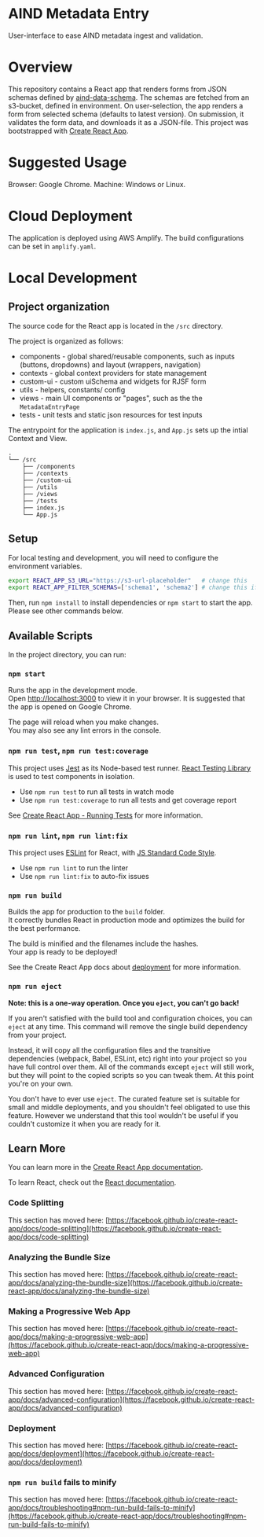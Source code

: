 # AIND Metadata Entry
User-interface to ease AIND metadata ingest and validation. 

# Overview
This repository contains a React app that renders forms from JSON schemas defined by [aind-data-schema](https://github.com/AllenNeuralDynamics/aind-data-schema). The schemas are fetched from an s3-bucket, defined in environment. On user-selection, the app renders a form from selected schema (defaults to latest version). On submission, it validates the form data, and downloads it as a JSON-file. This project was bootstrapped with [Create React App](https://github.com/facebook/create-react-app).

# Suggested Usage
Browser: Google Chrome.
Machine: Windows or Linux.

# Cloud Deployment
The application is deployed using AWS Amplify. The build configurations can be set in `amplify.yaml`.

# Local Development

## Project organization
The source code for the React app is located in the `/src` directory.

The project is organized as follows:
- components - global shared/reusable components, such as inputs (buttons, dropdowns) and layout (wrappers, navigation)
- contexts - global context providers for state management
- custom-ui - custom uiSchema and widgets for RJSF form
- utils - helpers, constants/ config
- views - main UI components or "pages", such as the the `MetadataEntryPage`
- tests - unit tests and static json resources for test inputs

The entrypoint for the application is `index.js`, and `App.js` sets up the intial Context and View.

```
.
└── /src
    ├── /components
    ├── /contexts
    ├── /custom-ui
    ├── /utils
    ├── /views
    ├── /tests
    ├── index.js
    └── App.js
```
## Setup
For local testing and development, you will need to configure the environment variables.
```sh
export REACT_APP_S3_URL="https://s3-url-placeholder"   # change this
export REACT_APP_FILTER_SCHEMAS=['schema1', 'schema2'] # change this if required
```

Then, run `npm install` to install dependencies or `npm start` to start the app. Please see other commands below.

## Available Scripts

In the project directory, you can run:

### `npm start`

Runs the app in the development mode.\
Open [http://localhost:3000](http://localhost:3000) to view it in your browser. It is suggested that the app is opened on Google Chrome. 

The page will reload when you make changes.\
You may also see any lint errors in the console.

### `npm run test`, `npm run test:coverage`
This project uses [Jest](https://jestjs.io) as its Node-based test runner. [React Testing Library](https://testing-library.com/docs/react-testing-library/intro) is used to test components in isolation.
- Use `npm run test` to run all tests in watch mode
- Use `npm run test:coverage` to run all tests and get coverage report

See [Create React App - Running Tests](https://create-react-app.dev/docs/running-tests) for more information.

### `npm run lint`, `npm run lint:fix`
This project uses [ESLint](https://eslint.org/docs/latest/use/core-concepts) for React, with [JS Standard Code Style](https://standardjs.com/rules).
- Use `npm run lint` to run the linter
- Use `npm run lint:fix` to auto-fix issues

### `npm run build`

Builds the app for production to the `build` folder.\
It correctly bundles React in production mode and optimizes the build for the best performance.

The build is minified and the filenames include the hashes.\
Your app is ready to be deployed!

See the Create React App docs about [deployment](https://facebook.github.io/create-react-app/docs/deployment) for more information.

### `npm run eject`

**Note: this is a one-way operation. Once you `eject`, you can't go back!**

If you aren't satisfied with the build tool and configuration choices, you can `eject` at any time. This command will remove the single build dependency from your project.

Instead, it will copy all the configuration files and the transitive dependencies (webpack, Babel, ESLint, etc) right into your project so you have full control over them. All of the commands except `eject` will still work, but they will point to the copied scripts so you can tweak them. At this point you're on your own.

You don't have to ever use `eject`. The curated feature set is suitable for small and middle deployments, and you shouldn't feel obligated to use this feature. However we understand that this tool wouldn't be useful if you couldn't customize it when you are ready for it.

## Learn More

You can learn more in the [Create React App documentation](https://facebook.github.io/create-react-app/docs/getting-started).

To learn React, check out the [React documentation](https://reactjs.org/).

### Code Splitting

This section has moved here: [https://facebook.github.io/create-react-app/docs/code-splitting](https://facebook.github.io/create-react-app/docs/code-splitting)

### Analyzing the Bundle Size

This section has moved here: [https://facebook.github.io/create-react-app/docs/analyzing-the-bundle-size](https://facebook.github.io/create-react-app/docs/analyzing-the-bundle-size)

### Making a Progressive Web App

This section has moved here: [https://facebook.github.io/create-react-app/docs/making-a-progressive-web-app](https://facebook.github.io/create-react-app/docs/making-a-progressive-web-app)

### Advanced Configuration

This section has moved here: [https://facebook.github.io/create-react-app/docs/advanced-configuration](https://facebook.github.io/create-react-app/docs/advanced-configuration)

### Deployment

This section has moved here: [https://facebook.github.io/create-react-app/docs/deployment](https://facebook.github.io/create-react-app/docs/deployment)

### `npm run build` fails to minify

This section has moved here: [https://facebook.github.io/create-react-app/docs/troubleshooting#npm-run-build-fails-to-minify](https://facebook.github.io/create-react-app/docs/troubleshooting#npm-run-build-fails-to-minify)
